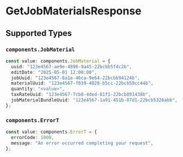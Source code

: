# GetJobMaterialsResponse


## Supported Types

### `components.JobMaterial`

```typescript
const value: components.JobMaterial = {
  uuid: "123e4567-ae9e-4896-9a45-22bcbb5f4c2b",
  editDate: "2025-05-01 12:00:00",
  jobUuid: "123e4567-8a1e-46ca-9e64-22bcbb94124b",
  materialUuid: "123e4567-f039-4028-b5cc-22bcb59cc44b",
  quantity: "<value>",
  taxRateUuid: "123e4567-7cb8-4ded-81f1-22bcb891438b",
  jobMaterialBundleUuid: "123e4567-1a91-451b-87d1-22bcb5326abb",
};
```

### `components.ErrorT`

```typescript
const value: components.ErrorT = {
  errorCode: 1000,
  message: "An error occurred completing your request",
};
```

